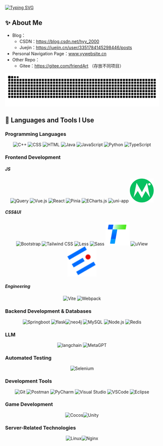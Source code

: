 
<!-- https://git.io/typing-svg -->
<a href="#"><img src="https://readme-typing-svg.demolab.com?font=Fira+Code&size=26&pause=1000&center=true&vCenter=true&random=true&width=768&height=100&lines=Welcome+to+YY's+Page.+;Have+a+nice+day~" alt="Typing SVG" /></a>

<h2>✨ About Me</h2>

- Blog：
  - CSDN：https://blog.csdn.net/hyy_2000
  - Juejin：https://juejin.cn/user/3351784145298446/posts
- Personal Navigation Page：www.yywebsite.cn  
- Other Repo：
  - Gitee：https://gitee.com/friendArt （存放不同项目）

<!-- Snake Code Contribution Map 贪吃蛇代码贡献图 -->
![亮色](https://raw.githubusercontent.com/YYForReal/YYForReal/output/github-contribution-grid-snake.svg)

<!-- Snake Code Contribution Map 贪吃蛇代码贡献图
![暗色](https://raw.githubusercontent.com/YYForReal/YYForReal/output/github-contribution-grid-snake-dark.svg)
-->

<h2>🚀 Languages and Tools I Use</h2>

<h3>Programming Languages</h3>
<p align="center">
  <img src="https://skillicons.dev/icons?i=cpp" alt="C++" title="C++" width='54' />
  <img src="https://skillicons.dev/icons?i=css" alt="CSS" title="CSS" width='75' />
  <img src="https://skillicons.dev/icons?i=html" alt="HTML" title="HTML" width='96' />
  <img src="https://skillicons.dev/icons?i=java" alt="Java" title="Java" width='48' />
  <img src="https://skillicons.dev/icons?i=js" alt="JavaScript" title="JavaScript" width='96' />
  <img src="https://skillicons.dev/icons?i=py" alt="Python" title="Python" width='78' />
  <img src="https://skillicons.dev/icons?i=ts" alt="TypeScript" title="TypeScript" width='48' />
</p>

<h3>Frontend Development</h3>
<h5>JS</h5>
<p align="center">
  <img src="https://skillicons.dev/icons?i=jquery" alt="jQuery" title="jQuery" width='48' />
  <img src="https://skillicons.dev/icons?i=vue" alt="Vue.js" title="Vue.js" width='90' />
  <img src="https://skillicons.dev/icons?i=react" alt="React" title="React" width='54' />
  <img src="https://pinia.vuejs.org/logo.svg" alt="Pinia" title="Pinia" width='48' />
  <img src="https://echarts.apache.org/zh/images/favicon.png" alt="ECharts.js" title="ECharts.js" width='54' />
  <img src="https://qiniu-web-assets.dcloud.net.cn/unidoc/zh/icon.png" alt="uni-app" title="uni-app" width='48' />
  <!--<img src="https://omi.cdn-go.cn/admin/latest/home/omi.svg" alt="OMI" title="OMI" width='78' />-->
  <img src="./img/omi.svg" alt="OMI" title="OMI" width='78' />
  
</p>

<h5>CSS&UI</h5>
<p align="center">
  <img src="https://skillicons.dev/icons?i=bootstrap" alt="Bootstrap" title="Bootstrap" width='54' />
  <img src="https://skillicons.dev/icons?i=tailwind" alt="Tailwind CSS" title="Tailwind CSS" width='60' />
  <img src="https://skillicons.dev/icons?i=less" alt="Less" title="Less" width='48' />
  <img src="https://skillicons.dev/icons?i=sass" alt="Sass" title="Sass" width='48' />
  <!--<img src="https://cdc.cdn-go.cn/tdc/latest/images/tdesign.svg" alt="TDesign" title="TDesign" width='78' />-->
    <img src="./img/tdesign.svg" alt="TDesign" title="TDesign" width='78' />

  <img src="https://uviewui.com/common/logo.png" alt="uView" title="uView" width='54' />
  <img src="https://raw.githubusercontent.com/ElemeFE/element/dev/examples/assets/images/element-logo-small.svg" alt="Element UI" title="Element UI & Plus" width='96' /></p>

<h5>Engineering</h5>
<p align="center">
  <img src="https://skillicons.dev/icons?i=vite" alt="Vite" title="Vite" width='48' />
  <img src="https://skillicons.dev/icons?i=webpack" alt="Webpack" title="Webpack" width='60' />
</p>

<h3>Backend Development & Databases</h3>
<p align="center">
  <img src="https://skillicons.dev/icons?i=spring" alt="Springboot" title="Springboot" width='50' />
  <img src="https://skillicons.dev/icons?i=flask" alt="flask" title="flask" width='50' /><img src="https://neo4j.com/favicon-32x32.png" alt="neo4j" title="neo4j" width='64' />
  <img src="https://skillicons.dev/icons?i=mysql" alt="MySQL" title="MySQL" width='56' />
  <img src="https://skillicons.dev/icons?i=nodejs" alt="Node.js" title="Node.js" width='48' />
  <img src="https://skillicons.dev/icons?i=redis" alt="Redis" title="Redis" width='64' />
</p>

<h3>LLM</h3>
<p align="center">
  <img src="https://python.langchain.com/v0.2/img/brand/wordmark.png" alt="langchain" title="langchain" width='165' />
  <img src="https://docs.deepwisdom.ai/main/logo-dark.svg" alt="MetaGPT" title="MetaGPT" width='75' />
</p>

<h3>Automated Testing</h3><p align="center"><img src="https://skillicons.dev/icons?i=selenium" alt="Selenium" title="Selenium" width='85' /></p>

<h3>Development Tools</h3>
<p align="center">
  <img src="https://skillicons.dev/icons?i=git" alt="Git" title="Git" width='48' />
  <img src="https://skillicons.dev/icons?i=postman" alt="Postman" title="Postman" width='60' />  
  <img src="https://skillicons.dev/icons?i=pycharm" alt="PyCharm" title="PyCharm" width='48' />
  <img src="https://skillicons.dev/icons?i=visualstudio" alt="Visual Studio" title="Visual Studio" width='48' />
  <img src="https://skillicons.dev/icons?i=vscode" alt="VSCode" title="VSCode" width='96' /> 
  <img src="https://skillicons.dev/icons?i=eclipse" alt="Eclipse" title="Eclipse" width='48' /> 
    </p>

<h3>Game Development</h3><p align="center"><img src="https://www.cocos.com/_nuxt/img/logo.b924db5.png" alt="Cocos" title="Cocos2dx & Cocos creator" width='75' /><img src="https://skillicons.dev/icons?i=unity" alt="Unity" title="Unity" width='48' /></p>

<h3>Server-Related Technologies</h3><p align="center">  <img src="https://skillicons.dev/icons?i=linux" alt="Linux" title="Linux" width='78' /><img src="https://skillicons.dev/icons?i=nginx" alt="Nginx" title="Nginx" width='48' />  </p>








<!--
**YYForReal/YYForReal** is a ✨ _special_ ✨ repository because its `README.md` (this file) appears on your GitHub profile.
Here are some ideas to get you started:
- 🔭 I’m currently working on ...
- 🌱 I’m currently learning ...
- 👯 I’m looking to collaborate on ...
- 🤔 I’m looking for help with ...
- 💬 Ask me about ...
- 📫 How to reach me: ...
- 😄 Pronouns: ...
- ⚡ Fun fact: ...
-->
